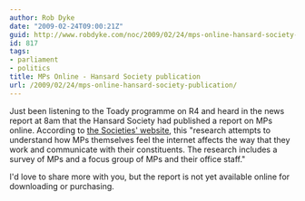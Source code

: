 ```yaml
---
author: Rob Dyke
date: "2009-02-24T09:00:21Z"
guid: http://www.robdyke.com/noc/2009/02/24/mps-online-hansard-society-publication/
id: 817
tags:
- parliament
- politics
title: MPs Online - Hansard Society publication
url: /2009/02/24/mps-online-hansard-society-publication/
---
```

Just been listening to the Toady programme on R4 and heard in the news report at 8am that the Hansard Society had published a report on MPs online. According to [the Societies' website](http://hansardsociety.org.uk/blogs/edemocracy/archive/2009/01/28/mps-online.aspx "Hansard Society Blog"), this "research attempts to understand how MPs themselves feel the internet affects the way that they work and communicate with their constituents. The research includes a survey of MPs and a focus group of MPs and their office staff."

I'd love to share more with you, but the report is not yet available online for downloading or purchasing.